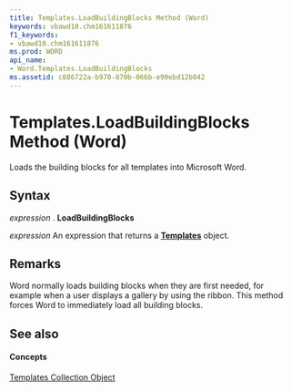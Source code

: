 ```yaml
---
title: Templates.LoadBuildingBlocks Method (Word)
keywords: vbawd10.chm161611876
f1_keywords:
- vbawd10.chm161611876
ms.prod: WORD
api_name:
- Word.Templates.LoadBuildingBlocks
ms.assetid: c886722a-b970-870b-066b-e99ebd12b042
---
```



# Templates.LoadBuildingBlocks Method (Word)

Loads the building blocks for all templates into Microsoft Word.


## Syntax

 _expression_ . **LoadBuildingBlocks**

 _expression_ An expression that returns a **[Templates](templates-object-word.md)** object.


## Remarks

Word normally loads building blocks when they are first needed, for example when a user displays a gallery by using the ribbon. This method forces Word to immediately load all building blocks.


## See also


#### Concepts


[Templates Collection Object](templates-object-word.md)

